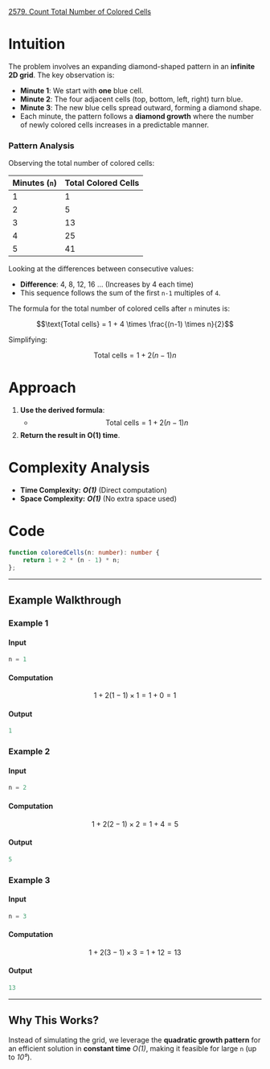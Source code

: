 [2579. Count Total Number of Colored Cells](https://leetcode.com/problems/count-total-number-of-colored-cells/)

# Intuition

The problem involves an expanding diamond-shaped pattern in an **infinite 2D grid**. The key observation is:

- **Minute 1**: We start with **one** blue cell.
- **Minute 2**: The four adjacent cells (top, bottom, left, right) turn blue.
- **Minute 3**: The new blue cells spread outward, forming a diamond shape.
- Each minute, the pattern follows a **diamond growth** where the number of newly colored cells increases in a predictable manner.

### Pattern Analysis

Observing the total number of colored cells:

|Minutes (`n`)|Total Colored Cells|
|---|---|
|1|1|
|2|5|
|3|13|
|4|25|
|5|41|

Looking at the differences between consecutive values:

- **Difference**: 4, 8, 12, 16 … (Increases by 4 each time)
- This sequence follows the sum of the first `n-1` multiples of `4`.

The formula for the total number of colored cells after `n` minutes is:

$$\text{Total cells} = 1 + 4 \times \frac{(n-1) \times n}{2}$$

Simplifying:

$$\text{Total cells} = 1 + 2(n-1)n$$

# Approach

1. **Use the derived formula**:
    - $$\text{Total cells} = 1 + 2(n-1)n$$
2. **Return the result in O(1) time**.


# Complexity Analysis

- **Time Complexity:** ***O(1)*** (Direct computation)
- **Space Complexity:** ***O(1)*** (No extra space used)

# Code

```typescript
function coloredCells(n: number): number {
    return 1 + 2 * (n - 1) * n;
};

```

---

## **Example Walkthrough**

### **Example 1**

#### **Input**

```typescript
n = 1
```

#### **Computation**

$$1 + 2(1-1) \times 1 = 1 + 0 = 1$$

#### **Output**

```typescript
1
```

### **Example 2**

#### **Input**

```typescript
n = 2
```

#### **Computation**

$$1 + 2(2-1) \times 2 = 1 + 4 = 5$$

#### **Output**

```typescript
5
```


### **Example 3**

#### **Input**

```typescript
n = 3
```

#### **Computation**

$$1 + 2(3-1) \times 3 = 1 + 12 = 13$$

#### **Output**

```typescript
13
```

---

## **Why This Works?**

Instead of simulating the grid, we leverage the **quadratic growth pattern** for an efficient solution in **constant time** *O(1)*, making it feasible for large `n` (up to *10⁵*).